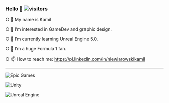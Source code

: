### Hello 👋 ![visitors](https://visitor-badge.glitch.me/badge?page_id=gevorez&left_color=green&right_color=red)

○ 👋 My name is Kamil

○ 👀 I’m interested in GameDev and graphic design.

○ 🌱 I’m currently learning Unreal Engine 5.0.

○ 💞️ I’m a huge Formula 1 fan.

○ 📫 How to reach me: https://pl.linkedin.com/in/niewiarowskikamil

------------------------------------------------------------------

![Epic Games](https://img.shields.io/badge/epicgames-%23313131.svg?style=for-the-badge&logo=epicgames&logoColor=white)

![Unity](https://img.shields.io/badge/unity-%23000000.svg?style=for-the-badge&logo=unity&logoColor=white)

![Unreal Engine](https://img.shields.io/badge/unrealengine-%23313131.svg?style=for-the-badge&logo=unrealengine&logoColor=white)



